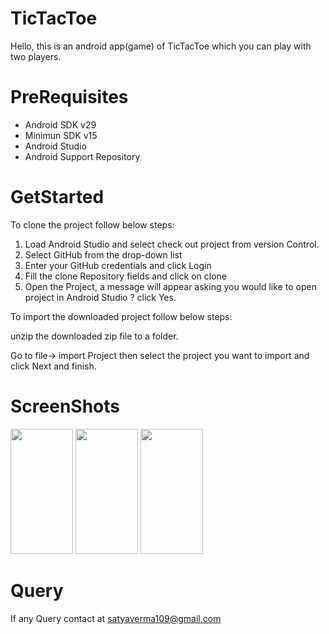 # TicTacToe
Hello, this is an android app(game) of TicTacToe which you can play with two players.
# PreRequisites
<ul>
<li>Android SDK v29</li>
<li>Minimun SDK v15</li>
<li>Android Studio</li>
<li>Android Support Repository</li>
</ul>

# GetStarted 
To clone the project follow below steps:
<ol>
<li>Load Android Studio and select check out project from version Control.</li>
<li>Select GitHub from the drop-down list</li>
<li>Enter your GitHub credentials and click Login</li>
<li>Fill the clone Repository fields and click on clone</li>
<li>Open the Project, a message will appear asking you would like to open project in Android Studio ? click Yes.</li>
</ol>
To import the downloaded project follow below steps:

unzip the downloaded zip file to a folder.

Go to file-> import Project then select the project you want to import and click Next and finish.

# ScreenShots
<img src="https://user-images.githubusercontent.com/59075705/71637079-c7df3c80-2c60-11ea-9c6a-4271832f7fb3.png" width="100px" height="200px"></img>
<img src="https://user-images.githubusercontent.com/59075705/71637080-c877d300-2c60-11ea-8f5f-47c534caaee6.png" width="100px" height="200px"></img>
<img src="https://user-images.githubusercontent.com/59075705/71637079-c7df3c80-2c60-11ea-9c6a-4271832f7fb3.png" width="100px" height="200px"></img>

# Query
If any Query contact at satyaverma109@gmail.com
